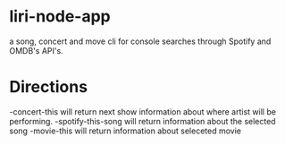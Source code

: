 # liri-node-app
a song, concert and move cli for console searches through Spotify and OMDB's API's.

# Directions
-concert-this <artist name> will return next show information about where artist will be performing.
-spotify-this-song <song name> will return information about the selected song
-movie-this <movie name> will return information about seleceted movie
